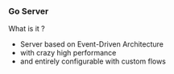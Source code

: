 ### Go Server

What is it ?

- Server based on Event-Driven Architecture
- with crazy high performance
- and entirely configurable with custom flows
